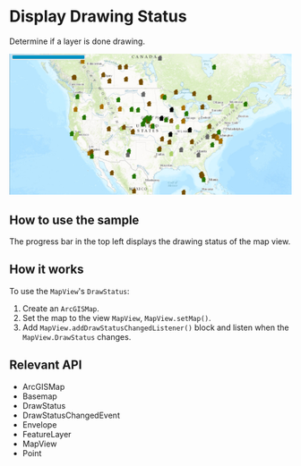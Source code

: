 # Display Drawing Status

Determine if a layer is done drawing.

![](DisplayDrawingStatus.png)

## How to use the sample

The progress bar in the top left displays the drawing status of the map view.

## How it works

To use the `MapView`'s `DrawStatus`:

1. Create an `ArcGISMap`.
2. Set the map to the view `MapView`, `MapView.setMap()`.
3. Add `MapView.addDrawStatusChangedListener()` block and listen when the `MapView.DrawStatus` changes.

## Relevant API

* ArcGISMap
* Basemap
* DrawStatus
* DrawStatusChangedEvent
* Envelope
* FeatureLayer
* MapView
* Point
